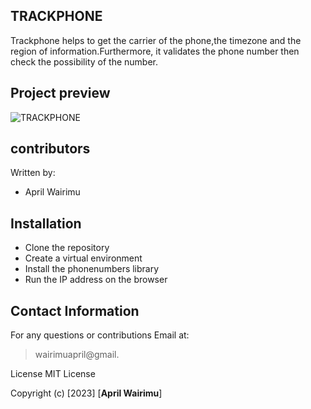 ##  TRACKPHONE

Trackphone helps to get the carrier of the phone,the timezone and the region
of information.Furthermore, it validates the phone number then check the possibility of the number.

## Project preview
![TRACKPHONE](./static/css/images/7220%20screenshot.png)

## contributors

Written by: 
- April Wairimu

## Installation

- Clone the repository
- Create a virtual environment
- Install the phonenumbers library
- Run the IP address on the browser

## Contact Information

For any questions or contributions Email at:
 > wairimuapril@gmail.

License
MIT License

Copyright (c) [2023] [**April Wairimu**]

